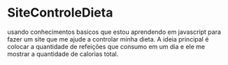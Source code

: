 # SiteControleDieta
 usando conhecimentos basicos que estou aprendendo em javascript para fazer um site que me ajude a controlar minha dieta. A ideia principal é colocar a quantidade de refeições que consumo em um dia e ele me mostrar a quantidade de calorias total.
